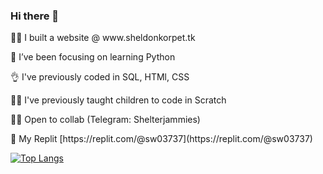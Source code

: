 ### Hi there 👋

<p> 👷‍♀️ I built a website @ www.sheldonkorpet.tk
<p> 🌱 I’ve been focusing on learning Python
<p> 👌 I've previously coded in SQL, HTMl, CSS
<p> 👩‍🏫 I've previously taught children to code in Scratch
<p> 👯‍♀️ Open to collab (Telegram: Shelterjammies)
<p> 📁 My Replit [https://replit.com/@sw03737](https://replit.com/@sw03737)
  
[![Top Langs](https://github-readme-stats.vercel.app/api/top-langs/?username=sw-sys&layout=compact)](https://github.com/sw-sys/github-readme-stats)
